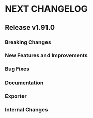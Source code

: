 # NEXT CHANGELOG

## Release v1.91.0

### Breaking Changes

### New Features and Improvements

### Bug Fixes

### Documentation

### Exporter

### Internal Changes
